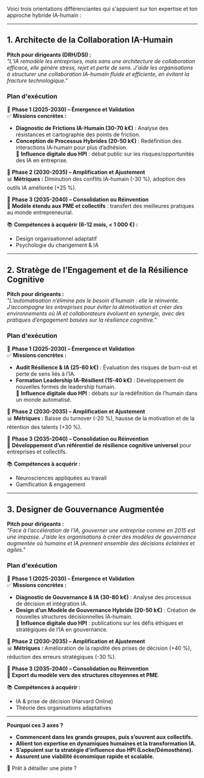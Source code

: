 Voici trois orientations différenciantes qui s'appuient sur ton expertise et ton approche hybride IA-humain :

---

## **1. Architecte de la Collaboration IA-Humain**

**Pitch pour dirigeants (DRH/DSI) :**  
_"L’IA remodèle les entreprises, mais sans une architecture de collaboration efficace, elle génère stress, rejet et perte de sens. J’aide les organisations à structurer une collaboration IA-humain fluide et efficiente, en évitant la fracture technologique."_

### **Plan d'exécution**

📌 **Phase 1 (2025-2030) – Émergence et Validation**  
✅ **Missions concrètes :**

- **Diagnostic de Frictions IA-Humain (30-70 k€)** : Analyse des résistances et cartographie des points de friction.
- **Conception de Processus Hybrides (20-50 k€)** : Redéfinition des interactions IA-humain pour plus d’adhésion.  
    📢 **Influence digitale duo HPI** : débat public sur les risques/opportunités des IA en entreprise.

📌 **Phase 2 (2030-2035) – Amplification et Ajustement**  
📊 **Métriques :** Diminution des conflits IA-humain (-30 %), adoption des outils IA améliorée (+25 %).

📌 **Phase 3 (2035-2040) – Consolidation ou Réinvention**  
🔄 **Modèle étendu aux PME et collectifs** : transfert des meilleures pratiques au monde entrepreneurial.

📚 **Compétences à acquérir (6-12 mois, < 1 000 €) :**

- Design organisationnel adaptatif
- Psychologie du changement & IA

---

## **2. Stratège de l’Engagement et de la Résilience Cognitive**

**Pitch pour dirigeants :**  
_"L’automatisation n’élimine pas le besoin d’humain : elle le réinvente. J’accompagne les entreprises pour éviter la démotivation et créer des environnements où IA et collaborateurs évoluent en synergie, avec des pratiques d’engagement basées sur la résilience cognitive."_

### **Plan d'exécution**

📌 **Phase 1 (2025-2030) – Émergence et Validation**  
✅ **Missions concrètes :**

- **Audit Résilience & IA (25-60 k€)** : Évaluation des risques de burn-out et perte de sens liés à l’IA.
- **Formation Leadership IA-Résilient (15-40 k€)** : Développement de nouvelles formes de leadership humain.  
    📢 **Influence digitale duo HPI** : débats sur la redéfinition de l’humain dans un monde automatisé.

📌 **Phase 2 (2030-2035) – Amplification et Ajustement**  
📊 **Métriques :** Baisse du turnover (-20 %), hausse de la motivation et de la rétention des talents (+30 %).

📌 **Phase 3 (2035-2040) – Consolidation ou Réinvention**  
🔄 **Développement d’un référentiel de résilience cognitive universel** pour entreprises et collectifs.

📚 **Compétences à acquérir :**

- Neurosciences appliquées au travail
- Gamification & engagement

---

## **3. Designer de Gouvernance Augmentée**

**Pitch pour dirigeants :**  
_"Face à l’accélération de l’IA, gouverner une entreprise comme en 2015 est une impasse. J’aide les organisations à créer des modèles de gouvernance augmentée où humains et IA prennent ensemble des décisions éclairées et agiles."_

### **Plan d'exécution**

📌 **Phase 1 (2025-2030) – Émergence et Validation**  
✅ **Missions concrètes :**

- **Diagnostic de Gouvernance & IA (30-80 k€)** : Analyse des processus de décision et intégration IA.
- **Design d’un Modèle de Gouvernance Hybride (20-50 k€)** : Création de nouvelles structures décisionnelles IA-humain.  
    📢 **Influence digitale duo HPI** : publications sur les défis éthiques et stratégiques de l’IA en gouvernance.

📌 **Phase 2 (2030-2035) – Amplification et Ajustement**  
📊 **Métriques :** Amélioration de la rapidité des prises de décision (+40 %), réduction des erreurs stratégiques (-30 %).

📌 **Phase 3 (2035-2040) – Consolidation ou Réinvention**  
🔄 **Export du modèle vers des structures citoyennes et PME**.

📚 **Compétences à acquérir :**

- IA & prise de décision (Harvard Online)
- Théorie des organisations adaptatives

---

**Pourquoi ces 3 axes ?**

- **Commencent dans les grands groupes, puis s’ouvrent aux collectifs.**
- **Allient ton expertise en dynamiques humaines et la transformation IA.**
- **S’appuient sur ta stratégie d’influence duo HPI (Locke/Démosthène).**
- **Assurent une viabilité économique rapide et scalable.**

🚀 Prêt à détailler une piste ?